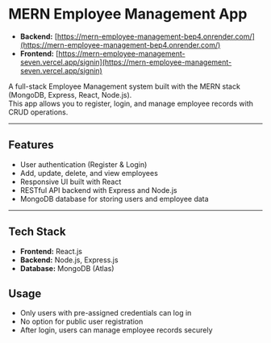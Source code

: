 # MERN Employee Management App

- **Backend:** [https://mern-employee-management-bep4.onrender.com/](https://mern-employee-management-bep4.onrender.com/)  
- **Frontend:** [https://mern-employee-management-seven.vercel.app/signin](https://mern-employee-management-seven.vercel.app/signin)

A full-stack Employee Management system built with the MERN stack (MongoDB, Express, React, Node.js).  
This app allows you to register, login, and manage employee records with CRUD operations.

---

## Features

- User authentication (Register & Login)  
- Add, update, delete, and view employees  
- Responsive UI built with React  
- RESTful API backend with Express and Node.js  
- MongoDB database for storing users and employee data  

---

## Tech Stack

- **Frontend:** React.js  
- **Backend:** Node.js, Express.js  
- **Database:** MongoDB (Atlas)  

## Usage

- Only users with pre-assigned credentials can log in  
- No option for public user registration  
- After login, users can manage employee records securely  

